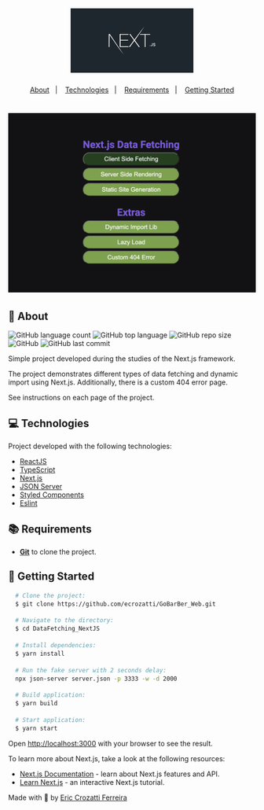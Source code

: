 <h1 align="center">
    <img alt="NextJS-logo" src="https://github.com/ecrozatti/DataFetching_NextJS/blob/main/.github/nextjs.png" width="250px" />
</h1>

<p align="center">
  <a href="#page_with_curl-sobre">About</a>&nbsp;&nbsp;&nbsp;|&nbsp;&nbsp;&nbsp;
  <a href="#computer-tecnologias">Technologies</a>&nbsp;&nbsp;&nbsp;|&nbsp;&nbsp;&nbsp;
  <a href="#books-requisitos">Requirements</a>&nbsp;&nbsp;&nbsp;|&nbsp;&nbsp;&nbsp;
  <a href="#rocket-começando">Getting Started</a>
</p>

<h1 align="center">
    <img alt="DataFetching-NextJS" src="https://github.com/ecrozatti/DataFetching_NextJS/blob/main/.github/application.png" width="600px"/>
</h1>

## :page_with_curl: About
![GitHub language count](https://img.shields.io/github/languages/count/ecrozatti/DataFetching_NextJS)
![GitHub top language](https://img.shields.io/github/languages/top/ecrozatti/DataFetching_NextJS)
![GitHub repo size](https://img.shields.io/github/repo-size/ecrozatti/DataFetching_NextJS)
![GitHub](https://img.shields.io/github/license/ecrozatti/DataFetching_NextJS)
![GitHub last commit](https://img.shields.io/github/last-commit/ecrozatti/DataFetching_NextJS)

Simple project developed during the studies of the Next.js framework.

The project demonstrates different types of data fetching and dynamic import using Next.js. Additionally, there is a custom 404 error page.

See instructions on each page of the project.

## :computer: Technologies
Project developed with the following technologies:

- [ReactJS](https://reactjs.org/)
- [TypeScript](https://www.typescriptlang.org/)
- [Next.js](https://nextjs.org/)
- [JSON Server](https://github.com/typicode/json-server)
- [Styled Components](https://styled-components.com/)
- [Eslint](https://eslint.org/)

## :books: Requirements
- [**Git**](https://git-scm.com/) to clone the project.

## :rocket: Getting Started
``` bash
  # Clone the project:
  $ git clone https://github.com/ecrozatti/GoBarBer_Web.git

  # Navigate to the directory:
  $ cd DataFetching_NextJS
  
  # Install dependencies:
  $ yarn install
  
  # Run the fake server with 2 seconds delay:
  npx json-server server.json -p 3333 -w -d 2000

  # Build application:
  $ yarn build
  
  # Start application:
  $ yarn start
```

Open [http://localhost:3000](http://localhost:3000) with your browser to see the result.

To learn more about Next.js, take a look at the following resources:

- [Next.js Documentation](https://nextjs.org/docs) - learn about Next.js features and API.
- [Learn Next.js](https://nextjs.org/learn) - an interactive Next.js tutorial.


Made with 💚 by [Eric Crozatti Ferreira](https://www.linkedin.com/in/eric-crozatti-1447688a/)
